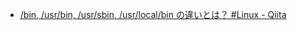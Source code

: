 - [/bin, /usr/bin, /usr/sbin, /usr/local/bin の違いとは？ #Linux - Qiita](https://qiita.com/valzer0/items/67a4c8bf2b1be0fc825a)